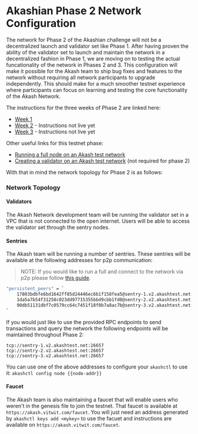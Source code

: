 # Akashian Phase 2 Network Configuration

The network for Phase 2 of the Akashian challenge will not be a decentralized launch and validator set like Phase 1. After having proven the ability of the validator set to launch and maintain the network in a decentralized fashion in Phase 1, we are moving on to testing the actual funcationality of the network in Phases 2 and 3. This configuration will make it possible for the Akash team to ship bug fixes and features to the network without requiring all network participants to upgrade independently. This should make for a much smoother testnet experience where participants can focus on learning and testing the core functionality of the Akash Network. 

The instructions for the three weeks of Phase 2 are linked here:

- [Week 1](/akashian/phase2.md)
- [Week 2](TBD) - Instructions not live yet
- [Week 3](TBD) - Instructions not live yet

Other useful links for this testnet phase:
- [Running a full node on an Akash test network](/guides/join-the-testnet.md)
- [Creating a validator on an Akash test network](/guides/create-a-testnet-validator.md) (not required for phase 2)

With that in mind the network topology for Phase 2 is as follows:

### Network Topology

#### Validators

The Akash Network development team will be running the validator set in a VPC that is not connected to the open internet. Users will be able to access the validator set through the sentry nodes.

#### Sentries

The Akash team will be running a number of sentries. These sentries will be available at the following addresses for p2p communication:

> NOTE: If you would like to run a full and connect to the network via p2p please follow [this guide](/guides/join-the-testnet.md).


```bash
"persistent_peers" = `
    17803bdbfe6bd1642ff85d24446ec6b1f158fea5@sentry-1.v2.akashtest.net:26656,
    1da5a7b54f31258c023dd97715355bbd9cbb1fd0@sentry-2.v2.akashtest.net:26656,
    90db51131dbf7c0579cc64c7451f18f0b7a8ac7b@sentry-3.v2.akashtest.net:26656
`
```

If you would just like to use the provided RPC endpoints to send transactions and query the network the following endpoints will be maintained throughout Phase 2:

```
tcp://sentry-1.v2.akashtest.net:26657
tcp://sentry-2.v2.akashtest.net:26657
tcp://sentry-3.v2.akashtest.net:26657
```

You can use one of the above addresses to configure your `akashctl` to use it: `akashctl config node {{node-addr}}`


#### Faucet

The Akash team is also maintaining a faucet that will enable users who weren't in the genesis file to join the testnet. That faucet is available at `https://akash.vitwit.com/faucet`. You will just need an address generated by `akashctl keys add <mykey>` to use the facuet and instructions are available on `https://akash.vitwit.com/faucet`.
